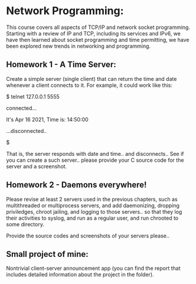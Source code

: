 # Network Programming:

This course covers all aspects of TCP/IP and network socket programming. Starting with a review of IP and TCP, including its services and IPv6, we have then learned about socket programming and time permitting, we have been explored new trends in networking and programming.

## Homework 1 - A Time Server:

Create a simple server (single client) that can return the time and date whenever a client connects to it.
For example, it could work like this:

$ telnet 127.0.0.1  5555

connected...

It's  Apr 16 2021, Time is:  14:50:00

...disconnected..

$

That is, the server responds with date and time.. and disconnects.. See if you can create a such server.. please provide your C source code for the server and a screenshot.

## Homework 2 - Daemons everywhere!

Please revise at least 2 servers used in the previous chapters, such as multithreaded or multiprocess servers, and add daemonizing, dropping priviledges, chroot jailing, and logging to those servers.. so that they log their activities to syslog, and run as a regular user, and run chrooted to some directory.

Provide the source codes and screenshots of your servers please..

## Small project of mine:

Nontrivial client-server announcement app (you can find the report that includes detailed information about the project in the folder).
